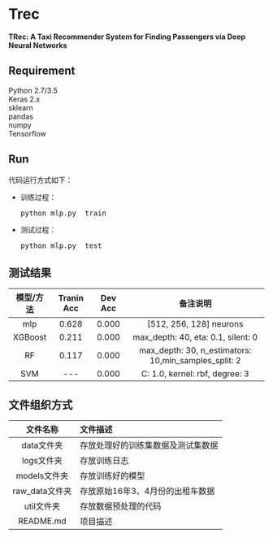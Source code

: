# Trec
**TRec: A Taxi Recommender System for Finding Passengers via Deep Neural Networks**

## Requirement
  Python 2.7/3.5<br/>
  Keras 2.x<br/>
  sklearn<br/>
  pandas<br/>
  numpy<br/>
  Tensorflow

## Run
代码运行方式如下：
* 训练过程：
  <pre>python mlp.py  train</pre>
* 测试过程：
  <pre>python mlp.py  test</pre>

## 测试结果

|模型/方法|Tranin Acc|Dev Acc|备注说明|
|:--:|:--:|:--:|:--:|
|mlp|0.628|0.000|[512, 256, 128] neurons|
|XGBoost|0.211|0.000|max_depth: 40, eta: 0.1, silent: 0|
|RF|0.117|0.000|max_depth: 30, n_estimators: 10,min_samples_split: 2|
|SVM|---|0.000|C: 1.0, kernel: rbf, degree: 3|

## 文件组织方式
|文件名称|文件描述|
|:--:|:--|
|data文件夹|存放处理好的训练集数据及测试集数据|
|logs文件夹|存放训练日志|
|models文件夹|存放训练好的模型|
|raw_data文件夹|存放原始16年3、4月份的出租车数据|
|util文件夹|存放数据预处理的代码|
|README.md|项目描述|




